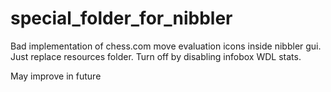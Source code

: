 # special_folder_for_nibbler
Bad implementation of chess.com move evaluation icons inside nibbler gui.
Just replace resources folder. Turn off by disabling infobox WDL stats. 

May improve in future

